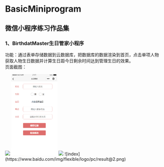 # BasicMiniprogram  
## 微信小程序练习作品集  

### 1、BirthdatMaster生日管家小程序    
功能：通过表单存储数据到云数据库，把数据库的数据渲染到首页，点击单项人物获取人物生日数据并计算生日距今日剩余时间达到管理生日的效果。  
页面截图：
<style>
img{
    display:inline;
    width:30%;
}
</style>  
<img src="https://www.baidu.com/img/flexible/logo/pc/result@2.png"/>
<img src="https://github.com/Duota-Ni/BasicMiniprogram/blob/master/zimages/BMedit.png"/>
<img src="https://github.com/Duota-Ni/BasicMiniprogram/blob/master/zimages/BMdetail.pngg"/>
![index](https://www.baidu.com/img/flexible/logo/pc/result@2.png)
